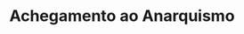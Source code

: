 ---
title: "Achegamento ao Anarquismo"
portada: "/biblioteca/itinerarios/achegamento_ao_anarquismo.jpg"
description: "Un percorrido pola ribeira do río Mao"
tipo: "itinerario"
fondo_banner:  "/biblioteca/banners/fondos/achegamento_ao_anarquismo.png"
titulo_banner: "/biblioteca/banners/titulos/achegamento_ao_anarquismo_t.png"
texto_banner: "Introduce os princípios básicos do anarquismo, desde Bakunin e Kropotkin até práticas contemporáneas. Aborda a crítica ao Estado, a autogestom e o anticapitalismo, destacando a sua influência em movimentos sociais e luitas pola liberdade e justiça social."
cor_banner: "#000000"
cor_texto: "#ffffff"
marxe_texto: 130px
cor_fondo_boton: "#CE0A5B"
cor_texto_boton: "#eeeeee"
---